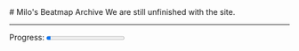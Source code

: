 <h1 hidden> Milo's Beatmap Archive</h1>
<h6 hidden>2022</h6>
<p hidden>December 2022:</p>
# Milo's Beatmap Archive
We are still unfinished with the site.
<hr>
<label for="progress">Progress:</label>
<progress id="progress" max="100" value="5"> 5% </progress>

